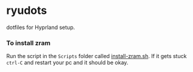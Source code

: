 # ryudots

dotfiles for Hyprland setup.

### To install zram

Run the script in the `Scripts` folder called [install-zram.sh](./Scripts/install-zram.sh). If it gets stuck `ctrl-C` and restart your pc and it should be okay.
